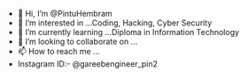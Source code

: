 - 👋 Hi, I’m @PintuHembram
- 👀 I’m interested in ...Coding, Hacking, Cyber Security 
- 🌱 I’m currently learning ...Diploma in Information Technology 
- 💞️ I’m looking to collaborate on ...
- 📫 How to reach me ...
- Instagram ID:- @gareebengineer_pin2
<!---
PintuHembram/PintuHembram is a ✨ special ✨ repository because its `README.md` (this file) appears on your GitHub profile.
You can click the Preview link to take a look at your changes.
--->
